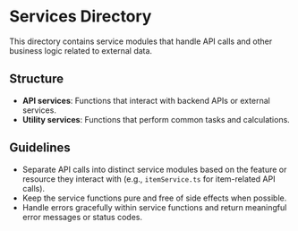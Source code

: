 # Services Directory

This directory contains service modules that handle API calls and other business logic related to external data.

## Structure

- **API services**: Functions that interact with backend APIs or external services.
- **Utility services**: Functions that perform common tasks and calculations.

## Guidelines

- Separate API calls into distinct service modules based on the feature or resource they interact with (e.g., `itemService.ts` for item-related API calls).
- Keep the service functions pure and free of side effects when possible.
- Handle errors gracefully within service functions and return meaningful error messages or status codes.